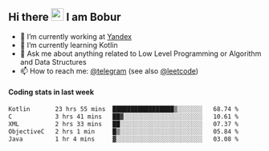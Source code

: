 ## Hi there <img src="https://media.giphy.com/media/hvRJCLFzcasrR4ia7z/giphy.gif" width="25px" height="25px"> I am Bobur

- 💼 I’m currently working at [Yandex](https://yandex.ru/)
- 🌱 I’m currently learning Kotlin
- 💬 Ask me about anything related to Low Level Programming or Algorithm and Data Structures
- 📫 How to reach me: [@telegram](https://t.me/octoant) (see also [@leetcode](https://leetcode.com/octoant/))    

#### Coding stats in last week

<!--START_SECTION:waka-->

```txt
Kotlin       23 hrs 55 mins  █████████████████▒░░░░░░░   68.74 %
C            3 hrs 41 mins   ██▓░░░░░░░░░░░░░░░░░░░░░░   10.61 %
XML          2 hrs 33 mins   ██░░░░░░░░░░░░░░░░░░░░░░░   07.37 %
ObjectiveC   2 hrs 1 min     █▒░░░░░░░░░░░░░░░░░░░░░░░   05.84 %
Java         1 hr 4 mins     ▓░░░░░░░░░░░░░░░░░░░░░░░░   03.08 %
```

<!--END_SECTION:waka-->
